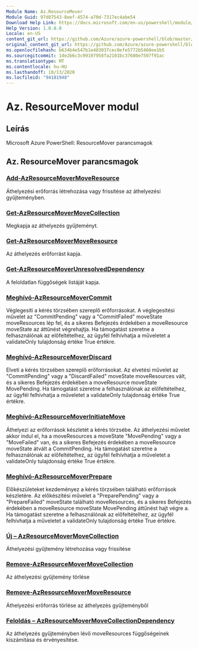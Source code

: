 ```yaml
---
Module Name: Az.ResourceMover
Module Guid: 97d87543-8eef-4574-a70d-7317ec4abe54
Download Help Link: https://docs.microsoft.com/en-us/powershell/module/az.resourcemover
Help Version: 1.0.0.0
Locale: en-US
content_git_url: https://github.com/Azure/azure-powershell/blob/master/src/ResourceMover/help/Az.ResourceMover.md
original_content_git_url: https://github.com/Azure/azure-powershell/blob/master/src/ResourceMover/help/Az.ResourceMover.md
ms.openlocfilehash: b634b4e547b1e483037cec8efe5772b5460ee1b5
ms.sourcegitcommit: 1de2b6c3c99197958fa2101bc37680e7507f91ac
ms.translationtype: MT
ms.contentlocale: hu-HU
ms.lasthandoff: 10/13/2020
ms.locfileid: "94181948"
---
```

# Az. ResourceMover modul
## Leírás
Microsoft Azure PowerShell: ResourceMover parancsmagok

## Az. ResourceMover parancsmagok
### [Add-AzResourceMoverMoveResource](Add-AzResourceMoverMoveResource.md)
Áthelyezési erőforrás létrehozása vagy frissítése az áthelyezési gyűjteményben.

### [Get-AzResourceMoverMoveCollection](Get-AzResourceMoverMoveCollection.md)
Megkapja az áthelyezés gyűjteményt.

### [Get-AzResourceMoverMoveResource](Get-AzResourceMoverMoveResource.md)
Az áthelyezés erőforrást kapja.

### [Get-AzResourceMoverUnresolvedDependency](Get-AzResourceMoverUnresolvedDependency.md)
A feloldatlan függőségek listáját kapja.

### [Meghívó-AzResourceMoverCommit](Invoke-AzResourceMoverCommit.md)
Véglegesíti a kérés törzsében szereplő erőforrásokat.
A véglegesítési művelet az "CommitPending" vagy a "CommitFailed" moveState moveResources lép fel, és a sikeres Befejezés érdekében a moveResource moveState az áttűnést végrehajtja.
Ha támogatást szeretne a felhasználónak az előfeltételhez, az ügyfél felhívhatja a műveletet a validateOnly tulajdonság értéke True értékre.

### [Meghívó-AzResourceMoverDiscard](Invoke-AzResourceMoverDiscard.md)
Elveti a kérés törzsében szereplő erőforrásokat.
Az elvetési művelet az "CommitPending" vagy a "DiscardFailed" moveState moveResources vált, és a sikeres Befejezés érdekében a moveResource moveState MovePending.
Ha támogatást szeretne a felhasználónak az előfeltételhez, az ügyfél felhívhatja a műveletet a validateOnly tulajdonság értéke True értékre.

### [Meghívó-AzResourceMoverInitiateMove](Invoke-AzResourceMoverInitiateMove.md)
Áthelyezi az erőforrások készletét a kérés törzsébe.
Az áthelyezési művelet akkor indul el, ha a moveResources a moveState "MovePending" vagy a "MoveFailed" van, és a sikeres Befejezés érdekében a moveResource moveState átvált a CommitPending.
Ha támogatást szeretne a felhasználónak az előfeltételhez, az ügyfél felhívhatja a műveletet a validateOnly tulajdonság értéke True értékre.

### [Meghívó-AzResourceMoverPrepare](Invoke-AzResourceMoverPrepare.md)
Előkészületeket kezdeményez a kérés törzsében található erőforrások készletére.
Az előkészítési művelet a "PreparePending" vagy a "PrepareFailed" moveState található moveResources, és a sikeres Befejezés érdekében a moveResource moveState MovePending áttűnést hajt végre a.
Ha támogatást szeretne a felhasználónak az előfeltételhez, az ügyfél felhívhatja a műveletet a validateOnly tulajdonság értéke True értékre.

### [Új – AzResourceMoverMoveCollection](New-AzResourceMoverMoveCollection.md)
Áthelyezési gyűjtemény létrehozása vagy frissítése

### [Remove-AzResourceMoverMoveCollection](Remove-AzResourceMoverMoveCollection.md)
Az áthelyezési gyűjtemény törlése

### [Remove-AzResourceMoverMoveResource](Remove-AzResourceMoverMoveResource.md)
Áthelyezési erőforrás törlése az áthelyezés gyűjteményből

### [Feloldás – AzResourceMoverMoveCollectionDependency](Resolve-AzResourceMoverMoveCollectionDependency.md)
Az áthelyezés gyűjteményben lévő moveResources függőségeinek kiszámítása és érvényesítése.

